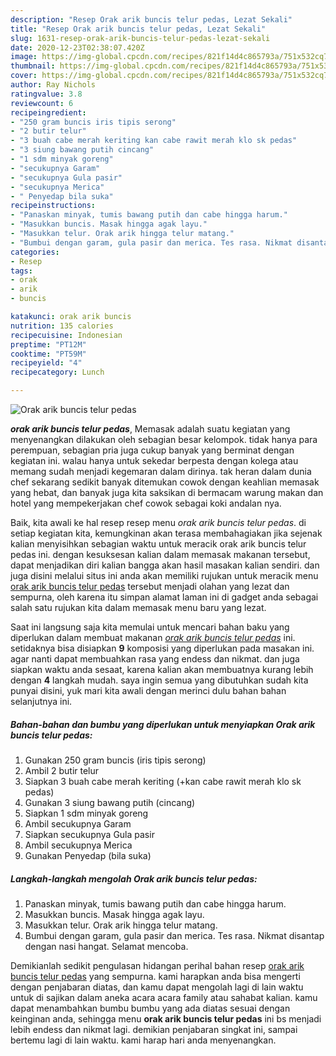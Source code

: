 ```yaml
---
description: "Resep Orak arik buncis telur pedas, Lezat Sekali"
title: "Resep Orak arik buncis telur pedas, Lezat Sekali"
slug: 1631-resep-orak-arik-buncis-telur-pedas-lezat-sekali
date: 2020-12-23T02:38:07.420Z
image: https://img-global.cpcdn.com/recipes/821f14d4c865793a/751x532cq70/orak-arik-buncis-telur-pedas-foto-resep-utama.jpg
thumbnail: https://img-global.cpcdn.com/recipes/821f14d4c865793a/751x532cq70/orak-arik-buncis-telur-pedas-foto-resep-utama.jpg
cover: https://img-global.cpcdn.com/recipes/821f14d4c865793a/751x532cq70/orak-arik-buncis-telur-pedas-foto-resep-utama.jpg
author: Ray Nichols
ratingvalue: 3.8
reviewcount: 6
recipeingredient:
- "250 gram buncis iris tipis serong"
- "2 butir telur"
- "3 buah cabe merah keriting kan cabe rawit merah klo sk pedas"
- "3 siung bawang putih cincang"
- "1 sdm minyak goreng"
- "secukupnya Garam"
- "secukupnya Gula pasir"
- "secukupnya Merica"
- " Penyedap bila suka"
recipeinstructions:
- "Panaskan minyak, tumis bawang putih dan cabe hingga harum."
- "Masukkan buncis. Masak hingga agak layu."
- "Masukkan telur. Orak arik hingga telur matang."
- "Bumbui dengan garam, gula pasir dan merica. Tes rasa. Nikmat disantap dengan nasi hangat. Selamat mencoba."
categories:
- Resep
tags:
- orak
- arik
- buncis

katakunci: orak arik buncis 
nutrition: 135 calories
recipecuisine: Indonesian
preptime: "PT12M"
cooktime: "PT59M"
recipeyield: "4"
recipecategory: Lunch

---
```



![Orak arik buncis telur pedas](https://img-global.cpcdn.com/recipes/821f14d4c865793a/751x532cq70/orak-arik-buncis-telur-pedas-foto-resep-utama.jpg)

<b><i>orak arik buncis telur pedas</i></b>, Memasak adalah suatu kegiatan yang menyenangkan dilakukan oleh sebagian besar kelompok. tidak hanya para perempuan, sebagian pria juga cukup banyak yang berminat dengan kegiatan ini. walau hanya untuk sekedar berpesta dengan kolega atau memang sudah menjadi kegemaran dalam dirinya. tak heran dalam dunia chef sekarang sedikit banyak ditemukan cowok dengan keahlian memasak yang hebat, dan banyak juga kita saksikan di bermacam warung makan dan hotel yang mempekerjakan chef cowok sebagai koki andalan nya.



Baik, kita awali ke hal resep resep menu <i>orak arik buncis telur pedas</i>. di setiap kegiatan kita, kemungkinan akan terasa membahagiakan jika sejenak kalian menyisihkan sebagian waktu untuk meracik orak arik buncis telur pedas ini. dengan kesuksesan kalian dalam memasak makanan tersebut, dapat menjadikan diri kalian bangga akan hasil masakan kalian sendiri. dan juga disini melalui situs ini anda akan memiliki rujukan untuk meracik menu <u>orak arik buncis telur pedas</u> tersebut menjadi olahan yang lezat dan sempurna, oleh karena itu simpan alamat laman ini di gadget anda sebagai salah satu rujukan kita dalam memasak menu baru yang lezat.


Saat ini langsung saja kita memulai untuk mencari bahan baku yang diperlukan dalam membuat makanan <u><i>orak arik buncis telur pedas</i></u> ini. setidaknya bisa disiapkan <b>9</b> komposisi yang diperlukan pada masakan ini. agar nanti dapat membuahkan rasa yang endess dan nikmat. dan juga siapkan waktu anda sesaat, karena kalian akan membuatnya kurang lebih dengan <b>4</b> langkah mudah. saya ingin semua yang dibutuhkan sudah kita punyai disini, yuk mari kita awali dengan merinci dulu bahan bahan selanjutnya ini.

<!--inarticleads1-->

##### Bahan-bahan dan bumbu yang diperlukan untuk menyiapkan Orak arik buncis telur pedas:

1. Gunakan 250 gram buncis (iris tipis serong)
1. Ambil 2 butir telur
1. Siapkan 3 buah cabe merah keriting (+kan cabe rawit merah klo sk pedas)
1. Gunakan 3 siung bawang putih (cincang)
1. Siapkan 1 sdm minyak goreng
1. Ambil secukupnya Garam
1. Siapkan secukupnya Gula pasir
1. Ambil secukupnya Merica
1. Gunakan  Penyedap (bila suka)




<!--inarticleads2-->

##### Langkah-langkah mengolah Orak arik buncis telur pedas:

1. Panaskan minyak, tumis bawang putih dan cabe hingga harum.
1. Masukkan buncis. Masak hingga agak layu.
1. Masukkan telur. Orak arik hingga telur matang.
1. Bumbui dengan garam, gula pasir dan merica. Tes rasa. Nikmat disantap dengan nasi hangat. Selamat mencoba.




Demikianlah sedikit pengulasan hidangan perihal bahan resep <u>orak arik buncis telur pedas</u> yang sempurna. kami harapkan anda bisa mengerti dengan penjabaran diatas, dan kamu dapat mengolah lagi di lain waktu untuk di sajikan dalam aneka acara acara family atau sahabat kalian. kamu dapat menambahkan bumbu bumbu yang ada diatas sesuai dengan keinginan anda, sehingga menu <b>orak arik buncis telur pedas</b> ini bs menjadi lebih endess dan nikmat lagi. demikian penjabaran singkat ini, sampai bertemu lagi di lain waktu. kami harap hari anda menyenangkan.

